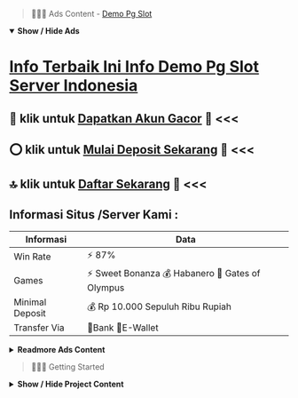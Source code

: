 > :red_circle::red_circle::red_circle: Ads Content - [Demo Pg Slot](https://atom.io/packages/demo-pg-slot)

<details open><summary><b>Show / Hide Ads</b></summary>

# [Info Terbaik Ini Info Demo Pg Slot Server Indonesia](https://atom.io/packages/demo-pg-slot)
## :8ball: klik untuk [Dapatkan Akun Gacor](https://agentotoplay.net/promo/) :green_heart: <<< 
## :o: klik untuk [Mulai Deposit Sekarang](https://agentotoplay.net/) :cake: <<< 
## :top: klik untuk [Daftar Sekarang](https://agentotoplay.net/) :star2: <<< 

## Informasi Situs /Server Kami : 

| Informasi  | Data |
| ------------- | ------------- |
| Win Rate  | ⚡ 87% |
| Games  | ⚡ Sweet Bonanza 💰 Habanero 🔱 Gates of Olympus |
| Minimal Deposit  | 💰 Rp 10.000 Sepuluh Ribu Rupiah |
| Transfer Via  | 🏅Bank 🏅E-Wallet |

<details><summary><b>Readmore Ads Content</b></summary>

## Table Of Content
- [Kunci Main Slot Gacor](#slot-gacor)
- [Ini Info Slot Aztec Gems](#slot-aztec-gems)
- [Rekomendasi Terbaik Slot Gacor 2022](#slot-gacor-2022)
- [Hasil Hitungan Slot Online Pragmatic](#slot-online-pragmatic)
- [Bocoran Gacor Slot Olympus](#slot-olympus)

## Slot Gacor
Menentukan Jenis mesin slot sangat suka dimainkan Setiap provider slot pilihan memiliki selama situs slot pragmatic dihadirkan sebagai bertentangan suatu seimbang lainnya misalnya tersedia mesin slot progesive, slot clasic ataupun slot mega ways. Dengan memahami susunan ataupun pola main pada setiap mutu mesin agen toto play tersebut tentunya akan memberikan kemenangan besar.
## Slot Aztec Gems
Bisakah bermain slot online deposit via e-wallet? Pasti saja! Seluruh game slot online kita tersedia lakukan dimainkan cukup ke ujung jari saudara sama mendatangi ruang judi online yang kita referensikan jenis seluler ataupun men-download situs judi online24jam terpercaya 2022 slot pada handphone kalian. Para member sanggup melangsungkan deposit agar judi online deposit via e-wallet dengan demikian kalian dapat menerus dapat menikmati setiap kegemparan bermain slot online kepeng asli dimanapun saudara inginkan.
## Slot Gacor 2022
ingin beroleh besar pada slot bermain pragmatic? Cari sendiri mutu mainan yang mempunyai jackpot besar hanya dekat situs Agentotoplay. Jackpot hebat penting pada pemilihan permainan. Dengan jackpot yang besar hingga ketangkasan yang didapat serta besar. Jangan berhenti tamat Saudara mencapai jackpot utama. Ini tenggang ampuh agar hadiah super besar. Kita wajib maju memutar ataupun memainkan trik bermain situs slot online pragmatic play supaya berhasil hebat serta enteng yang bisa kami coba. Cara-cara itu terbukti efektif jika digunakan. Jadi, kita nggak butuh ragu maupun was-was serta cara-cara tersebut. Sebab, belaka taktik pada atas telah nyata manjur bersama jitu untuk menang.


## Slot Online Pragmatic
Tingkat Winrate Yang Tinggi, Winrate yakni perihal yang penting yang kudu diketahui para Anggota judi slot online. Setiap game slot online yang kami sediakan mempunyai winrate yang berparak beda jadi makin oke anda pokok mendalami tunggal game agar kamu mampu memperoleh giliran berjaya yang tinggi.

## Slot Olympus
SLOT PRAGMATIC ialah Situs judi slot unggul dengan terpercaya no 1, sebenarnya mempersangat game slot online terlengkap pula judi onlne terpercaya Indonesia. Agen judi online terpercaya SLOT PRAGMATIC amat kelihatannya Kamu untuk permainan judi slot pilihan duit orisinil sangat pelaksanaan slot online maupun perangkat lainnya layaknya browser pada laptop ataupun smartphone.

</details>

</details>

> :red_circle::red_circle::red_circle: Getting Started

<details><summary><b>Show / Hide Project Content</b></summary>

#  Project Name / Title : 
ATPEngine Project #61
##  Getting Started : 
These instructions will get you a copy of the project up and running on your local machine for development and testing purposes. See deployment for notes on how to deploy the project on a live system.

##  Installation for ATPEngine Project #61 : 
A step by step guide that will tell you how to get the development environment up and running.
<ul><li>How to install #1</li><li>How to install #2</li><li>How to install #3</li><li>How to install #4</li><li>How to install #5</li><li>How to install #6</li></ul>

##  Usage : 
A few examples of useful commands and/or tasks.
<ul><li>Usage #1</li><li>Usage  #2</li><li>Usage  #3</li><li>Usage #4</li><li>Usage  #5</li><li>Usage  #6</li></ul>

##  Ads Links : 
Get To Know about our other ads.


[Slot Joker123 Gacor Hari Ini](https://atom.io/packages/slot-joker123)

[Slot Games Winrate Tinggi](https://atom.io/packages/slot-games)

[Slot Togel Winrate Tertinggi](https://atom.io/packages/slot-togel)

[Judi Onlen Slot Tergacor](https://atom.io/packages/judi-onlen-slot)

[Slot 4d Togel Akun Demo](https://atom.io/packages/slot-4d-togel)

[Slot Pragmatik Bet 5000 Rupiah](https://atom.io/packages/slot-pragmatik)

[Demo Slot Indonesia Yang Lagi Gacor Sekarang](https://atom.io/packages/demo-slot-indonesia)

[Pg Slot Joker Gaming](https://atom.io/packages/pg-slot)

[Slot Depo 10rb Terbaru Di 2022](https://atom.io/packages/slot-depo-10rb)

[Demo Slot Olympus Tahun Ini 2022](https://atom.io/packages/demo-slot-olympus)

[Slot Deposit Linkaja Gacor Hari Ini](https://atom.io/packages/slot-deposit-linkaja)

[Game Online Slot Via Pulsa](https://atom.io/packages/game-online-slot)

[Slot Demo Pg Paling Rekomendasi](https://atom.io/packages/slot-demo-pg)

[Joker Slot Rekomendasi Kami](https://atom.io/packages/joker-slot)

##  Additional Project That Can Be Usefull : 
Get To Know about our other projects.


[ATPEngine Project #56](https://atom.io/packages/atpengine-project-56)

[ATPEngine Project #71](https://atom.io/packages/atpengine-project-71)

[ATPEngine Project #20](https://atom.io/packages/atpengine-project-20)

[ATPEngine Project #76](https://atom.io/packages/atpengine-project-76)

[ATPEngine Project #100](https://atom.io/packages/atpengine-project-100)

[ATPEngine Project #96](https://atom.io/packages/atpengine-project-96)

[ATPEngine Project #22](https://atom.io/packages/atpengine-project-22)

##  Master Project : 
Incase you want to know more about our master project, please visit [ATPEngine Home Project](https://atom.io/packages/atpengine-home-project)

</details>

